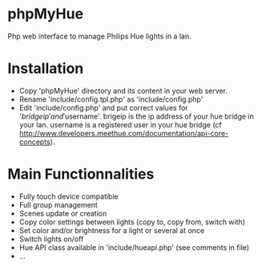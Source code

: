 # phpMyHue
Php web interface to manage Philips Hue lights in a lan.

# Installation
- Copy 'phpMyHue' directory and its content in your web server.
- Rename 'include/config.tpl.php' as 'include/config.php'
- Edit 'include/config.php' and put correct values for '$bridgeip' and '$username'.
brigeip is the ip address of your hue bridge in your lan.
username is a registered user in your hue bridge (cf http://www.developers.meethue.com/documentation/api-core-concepts).

# Main Functionnalities
- Fully touch device compatible
- Full group management
- Scenes update or creation
- Copy color settings between lights (copy to, copy from, switch with)
- Set color and/or brightness for a light or several at once
- Switch lights on/off
- Hue API class available in 'include/hueapi.php' (see comments in file)
- ...


